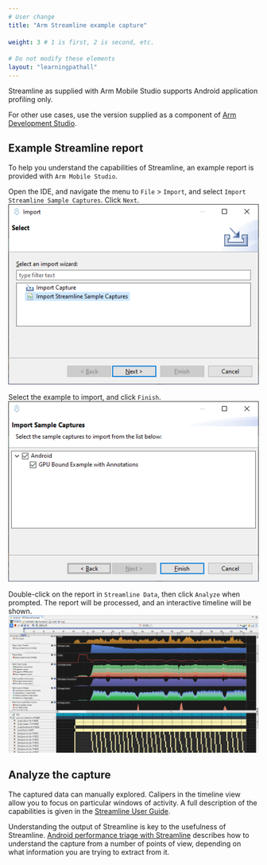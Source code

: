 ```yaml
---
# User change
title: "Arm Streamline example capture"

weight: 3 # 1 is first, 2 is second, etc.

# Do not modify these elements
layout: "learningpathall"
---
```

Streamline as supplied with Arm Mobile Studio supports Android application profiling only.

For other use cases, use the version supplied as a component of [Arm Development Studio](https://developer.arm.com/Tools%20and%20Software/Arm%20Development%20Studio).

## Example Streamline report

To help you understand the capabilities of Streamline, an example report is provided with `Arm Mobile Studio`.

Open the IDE, and navigate the menu to `File` > `Import`, and select `Import Streamline Sample Captures`. Click `Next`.
![Import #center](images/import.png "Import Streamline Sample Captures")

Select the example to import, and click `Finish`.
![Samples #center](images/samples.png "Select sample captures")

Double-click on the report in `Streamline Data`, then click `Analyze` when prompted. The report will be processed, and an interactive timeline will be shown.
![Timeline #center](images/timeline.png "Streamline Timeline")

## Analyze the capture

The captured data can manually explored. Calipers in the timeline view allow you to focus on particular windows of activity. A full description of the capabilities is given in the [Streamline User Guide](https://developer.arm.com/documentation/101816/latest/Analyze-your-capture).

Understanding the output of Streamline is key to the usefulness of Streamline. [Android performance triage with Streamline](https://developer.arm.com/documentation/102540) describes how to understand the capture from a number of points of view, depending on what information you are trying to extract from it.
